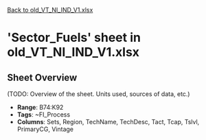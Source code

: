 [Back to old_VT_NI_IND_V1.xlsx](README.md)

# 'Sector_Fuels' sheet in old_VT_NI_IND_V1.xlsx

## Sheet Overview

(TODO: Overview of the sheet. Units used, sources of data, etc.)

- **Range**: B74:K92
- **Tags**: ~FI_Process
- **Columns**: Sets, Region, TechName, TechDesc, Tact, Tcap, Tslvl, PrimaryCG, Vintage

